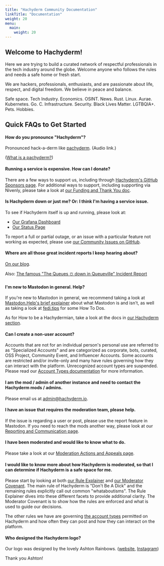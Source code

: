 ```yaml
---
title: "Hachyderm Community Documentation"
linkTitle: "Documentation"
weight: 20
menu:
  main:
    weight: 20
---
```


## Welcome to Hachyderm!

Here we are trying to build a curated network of respectful professionals in the tech industry around the globe. Welcome anyone who follows the rules and needs a safe home or fresh start.

We are hackers, professionals, enthusiasts, and are passionate about life, respect, and digital freedom. We believe in peace and balance.

Safe space. Tech Industry. Economics. OSINT. News. Rust. Linux. Aurae. Kubernetes. Go. C. Infrastructure. Security. Black Lives Matter. LGTBQIA+. Pets. Hobbies.

## Quick FAQs to Get Started

#### How do you pronounce "Hachyderm"?

Pronounced hack-a-derm like [pachyderm](https://forvo.com/word/pachyderm/#en). (Audio link.)

([What is a pachyderm?](https://en.wikipedia.org/wiki/Pachydermata))

#### Running a service is expensive. How can I donate?

There are a few ways to support us, including through [Hachyderm's GitHub Sponsors page](https://github.com/sponsors/hachyderm).
For additional ways to support, including supporting via Nivenly, please take a look at [our Funding and Thank You doc](thank-you/).

#### Is Hachyderm down or just me? Or: I think I'm having a service issue.

To see if Hachyderm itself is up and running, please look at:

* [Our Grafana Dashboard](https://grafana.hachyderm.io/public)
* [Our Status Page](https://status.hachyderm.io)

To report a full or partial outage, or an issue with a particular feature not working as expected, please use
[our Community Issues on GitHub](https://github.com/hachyderm/community/issues/new/choose).

#### Where are all those great incident reports I keep hearing about?

[On our blog](../blog).

Also: [The famous "The Queues ☃️ down in Queueville" Incident Report](../blog/2022/12/20/the-queues-%EF%B8%8F-down-in-queueville/)

#### I'm new to Mastodon in general. Help?

If you're new to Mastodon in general, we recommend taking a look at [Mastodon.Help's brief explainer](https://mastodon.help/)
about what Mastodon is and isn't, as well as taking a look at [fedi.tips](https://fedi.tips/) for some How To Dos.

As for How to be a Hachydermian, take a look at the docs in [our Hachyderm section](/docs/hachyderm/).

#### Can I create a non-user account?

Accounts that are not for an individual person's personal use are referred to as "Specialized Accounts"
and are categorized as corporate, bots, curated, OSS Project, Community Event, and Influencer Accounts.
Some accounts are restricted and/or invite-only and many have rules governing how they can interact with
the platform. Unrecognized account types are suspended. Please read our [Account Types documentation](account-types/)
for more information.

#### I am the mod / admin of another instance and need to contact the Hachyderm mods / admins.

Please email us at [admin@hachyderm.io](mailto:admin@hachyderm.io).

#### I have an issue that requires the moderation team, please help.

If the issue is regarding a user or post, please use the report feature in Mastodon. If you need to
reach the mods another way, please look at our [Reporting and Communication page](moderation/reporting/).

#### I have been moderated and would like to know what to do.

Please take a look at our [Moderation Actions and Appeals page](moderation/actions-and-appeals/).

#### I would like to know more about how Hachyderm is moderated, so that I can determine if Hachyderm is a safe space for me.

Please start by looking at both [our Rule Explainer](rule-explainer/) and [our Moderator Covenant](moderation/covenant/).
The main rule of Hachyderm is "Don't Be A Dick" and the remaining rules explicitly call out common
"whataboutisms". The Rule Explainer dives into these different facets to provide additional clarity.
The Moderator Covenant is to show how the rules are enforced and what is used to guide our decisions.

The other rules we have are governing [the account types](account-types/) permitted on Hachyderm and how
often they can post and how they can interact on the platform.

#### Who designed the Hachyderm logo?

Our logo was designed by the lovely Ashton Rainbows. ([website](https://ashtonrainbows.com/), [Instagram](https://www.instagram.com/ashtonrainbows/)) 

Thank you Ashton!
